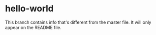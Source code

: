 # hello-world

This branch contains info that's different from the master file. It will only appear on the README file.

